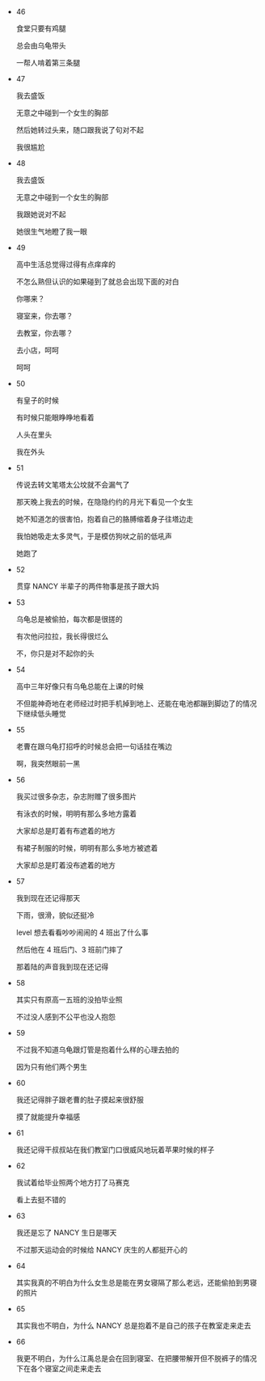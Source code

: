 <ul>
<li><p>46</p>
<p>食堂只要有鸡腿</p>
<p>总会由乌龟带头</p>
<p>一帮人啃着第三条腿</p>
</li>
<li><p>47</p>
<p>我去盛饭</p>
<p>无意之中碰到一个女生的胸部</p>
<p>然后她转过头来，随口跟我说了句对不起</p>
<p>我很尴尬</p>
</li>
<li><p>48</p>
<p>我去盛饭</p>
<p>无意之中碰到一个女生的胸部</p>
<p>我跟她说对不起</p>
<p>她很生气地瞪了我一眼</p>
</li>
<li><p>49</p>
<p>高中生活总觉得过得有点痒痒的</p>
<p>不怎么熟但认识的如果碰到了就总会出现下面的对白</p>
<p>你哪来？</p>
<p>寝室来，你去哪？</p>
<p>去教室，你去哪？</p>
<p>去小店，呵呵</p>
<p>呵呵</p>
</li>
<li><p>50</p>
<p>有皇子的时候</p>
<p>有时候只能眼睁睁地看着</p>
<p>人头在里头</p>
<p>我在外头</p>
</li>
<li><p>51</p>
<p>传说去转文笔塔太公坟就不会漏气了</p>
<p>那天晚上我去的时候，在隐隐约约的月光下看见一个女生</p>
<p>她不知道怎的很害怕，抱着自己的胳膊缩着身子往塔边走</p>
<p>我怕她吸走太多灵气，于是模仿狗吠之前的低吼声</p>
<p>她跑了</p>
</li>
<li><p>52</p>
<p>贯穿 NANCY 半辈子的两件物事是孩子跟大妈</p>
</li>
<li><p>53</p>
<p>乌龟总是被偷拍，每次都是很搓的</p>
<p>有次他问拉拉，我长得很烂么</p>
<p>不，你只是对不起你的头</p>
</li>
<li><p>54</p>
<p>高中三年好像只有乌龟总能在上课的时候</p>
<p>不但能神奇地在老师经过时把手机掉到地上、还能在电池都蹦到脚边了的情况下继续低头睡觉</p>
</li>
<li><p>55</p>
<p>老曹在跟乌龟打招呼的时候总会把一句话挂在嘴边</p>
<p>啊，我突然眼前一黑</p>
</li>
<li><p>56</p>
<p>我买过很多杂志，杂志附赠了很多图片</p>
<p>有泳衣的时候，明明有那么多地方露着</p>
<p>大家却总是盯着有布遮着的地方</p>
<p>有裙子制服的时候，明明有那么多地方被遮着</p>
<p>大家却总是盯着没布遮着的地方</p>
</li>
<li><p>57</p>
<p>我到现在还记得那天</p>
<p>下雨，很滑，貌似还挺冷</p>
<p>level 想去看看吵吵闹闹的 4 班出了什么事</p>
<p>然后他在 4 班后门、3 班前门摔了</p>
<p>那着陆的声音我到现在还记得</p>
</li>
<li><p>58</p>
<p>其实只有原高一五班的没拍毕业照</p>
<p>不过没人感到不公平也没人抱怨</p>
</li>
<li><p>59</p>
<p>不过我不知道乌龟跟灯管是抱着什么样的心理去拍的</p>
<p>因为只有他们两个男生</p>
</li>
<li><p>60</p>
<p>我还记得胖子跟老曹的肚子摸起来很舒服</p>
<p>摸了就能提升幸福感</p>
</li>
<li><p>61</p>
<p>我还记得干叔叔站在我们教室门口很威风地玩着苹果时候的样子</p>
</li>
<li><p>62</p>
<p>我试着给毕业照两个地方打了马赛克</p>
<p>看上去挺不错的</p>
</li>
<li><p>63</p>
<p>我还是忘了 NANCY 生日是哪天</p>
<p>不过那天运动会的时候给 NANCY 庆生的人都挺开心的</p>
</li>
<li><p>64</p>
<p>其实我真的不明白为什么女生总是能在男女寝隔了那么老远，还能偷拍到男寝的照片</p>
</li>
<li><p>65</p>
<p>其实我也不明白，为什么 NANCY 总是抱着不是自己的孩子在教室走来走去</p>
</li>
<li><p>66</p>
<p>我更不明白，为什么江禹总是会在回到寝室、在把腰带解开但不脱裤子的情况下在各个寝室之间走来走去</p>
</li>
</ul>
